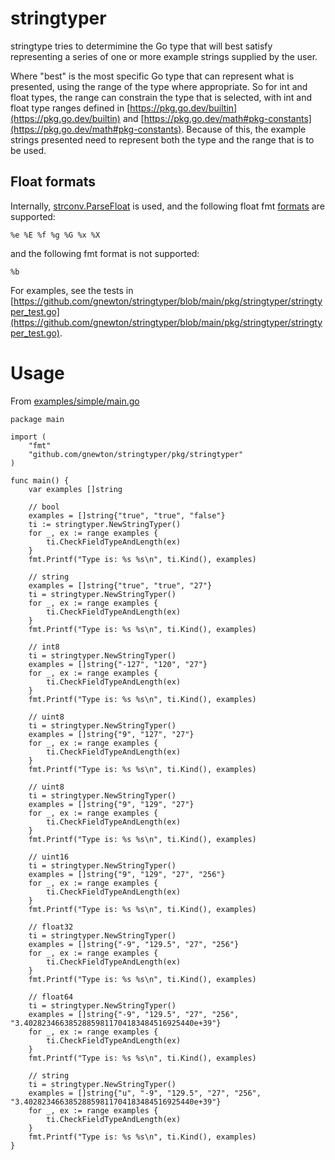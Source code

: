 # stringtyper

stringtype tries to determimine the Go type that will best satisfy
representing a series of one or more example strings supplied by the
user.

Where "best" is the most specific Go type that can represent what is
presented, using the range of the type where appropriate. 
So for int and float types, the range can constrain the type that is
selected, with int and float type ranges defined in
[https://pkg.go.dev/builtin](https://pkg.go.dev/builtin) and [https://pkg.go.dev/math#pkg-constants](https://pkg.go.dev/math#pkg-constants).
Because of this, the example strings presented need to represent both
the type and the range that is to be used. 

## Float formats
Internally,
[strconv.ParseFloat](https://pkg.go.dev/strconv#ParseFloat) is used,
and the following float fmt
[formats](https://pkg.go.dev/fmt#hdr-Printing) are supported: 

`%e %E %f %g %G %x %X`

and the following fmt format is not supported:

`%b`


For examples, see the tests in
[https://github.com/gnewton/stringtyper/blob/main/pkg/stringtyper/stringtyper_test.go](https://github.com/gnewton/stringtyper/blob/main/pkg/stringtyper/stringtyper_test.go).

# Usage
From [examples/simple/main.go](https://github.com/gnewton/stringtyper/blob/main/pkg/stringtyper/examples/simple/main.go)

    package main
    
    import (
    	"fmt"
    	"github.com/gnewton/stringtyper/pkg/stringtyper"
    )
    
    func main() {
    	var examples []string
    
    	// bool
    	examples = []string{"true", "true", "false"}
    	ti := stringtyper.NewStringTyper()
    	for _, ex := range examples {
    		ti.CheckFieldTypeAndLength(ex)
    	}
    	fmt.Printf("Type is: %s %s\n", ti.Kind(), examples)
    
    	// string
    	examples = []string{"true", "true", "27"}
    	ti = stringtyper.NewStringTyper()
    	for _, ex := range examples {
    		ti.CheckFieldTypeAndLength(ex)
    	}
    	fmt.Printf("Type is: %s %s\n", ti.Kind(), examples)
    
    	// int8
    	ti = stringtyper.NewStringTyper()
    	examples = []string{"-127", "120", "27"}
    	for _, ex := range examples {
    		ti.CheckFieldTypeAndLength(ex)
    	}
    	fmt.Printf("Type is: %s %s\n", ti.Kind(), examples)
    
    	// uint8
    	ti = stringtyper.NewStringTyper()
    	examples = []string{"9", "127", "27"}
    	for _, ex := range examples {
    		ti.CheckFieldTypeAndLength(ex)
    	}
    	fmt.Printf("Type is: %s %s\n", ti.Kind(), examples)
    
    	// uint8
    	ti = stringtyper.NewStringTyper()
    	examples = []string{"9", "129", "27"}
    	for _, ex := range examples {
    		ti.CheckFieldTypeAndLength(ex)
    	}
    	fmt.Printf("Type is: %s %s\n", ti.Kind(), examples)
    
    	// uint16
    	ti = stringtyper.NewStringTyper()
    	examples = []string{"9", "129", "27", "256"}
    	for _, ex := range examples {
    		ti.CheckFieldTypeAndLength(ex)
    	}
    	fmt.Printf("Type is: %s %s\n", ti.Kind(), examples)
    
    	// float32
    	ti = stringtyper.NewStringTyper()
    	examples = []string{"-9", "129.5", "27", "256"}
    	for _, ex := range examples {
    		ti.CheckFieldTypeAndLength(ex)
    	}
    	fmt.Printf("Type is: %s %s\n", ti.Kind(), examples)
    
    	// float64
    	ti = stringtyper.NewStringTyper()
    	examples = []string{"-9", "129.5", "27", "256", "3.40282346638528859811704183484516925440e+39"}
    	for _, ex := range examples {
    		ti.CheckFieldTypeAndLength(ex)
    	}
    	fmt.Printf("Type is: %s %s\n", ti.Kind(), examples)
    
    	// string
    	ti = stringtyper.NewStringTyper()
    	examples = []string{"u", "-9", "129.5", "27", "256", "3.40282346638528859811704183484516925440e+39"}
    	for _, ex := range examples {
    		ti.CheckFieldTypeAndLength(ex)
    	}
    	fmt.Printf("Type is: %s %s\n", ti.Kind(), examples)
    }
